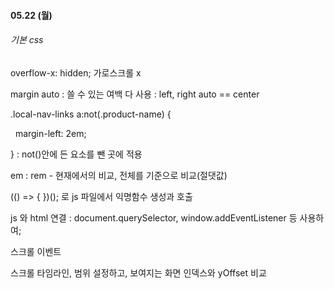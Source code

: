 #### 05.22 (월)



###### 기본 css

overflow-x: hidden; 가로스크롤 x

margin auto : 쓸 수 있는 여백 다 사용 : left, right auto == center

.local-nav-links a:not(.product-name) {

  margin-left: 2em;

} : not()안에 든 요소를 뺀 곳에 적용



em : rem  - 현재에서의 비교, 전체를 기준으로 비교(절댓값)





(() => { })(); 로 js 파일에서 익명함수 생성과 호출



js 와 html 연결 : document.querySelector, window.addEventListener 등 사용하여;



스크롤 이벤트

스크롤 타임라인, 범위 설정하고, 보여지는 화면 인덱스와 yOffset 비교
